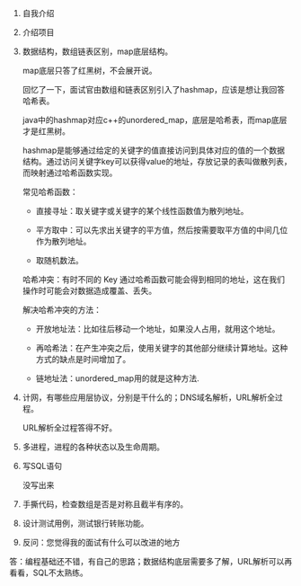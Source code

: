 1. 自我介绍

2. 介绍项目

3. 数据结构，数组链表区别，map底层结构。
   
   map底层只答了红黑树，不会展开说。
   
   回忆了一下，面试官由数组和链表区别引入了hashmap，应该是想让我回答哈希表。
   
   java中的hashmap对应c++的unordered_map，底层是哈希表，而map底层才是红黑树。
   
   hashmap是能够通过给定的关键字的值直接访问到具体对应的值的一个数据结构。通过访问关键字key可以获得value的地址，存放记录的表叫做散列表，而映射通过哈希函数实现。
   
   常见哈希函数：
   
   + 直接寻址：取关键字或关键字的某个线性函数值为散列地址。
   
   + 平方取中：可以先求出关键字的平方值，然后按需要取平方值的中间几位作为散列地址。
   
   + 取随机数法。
   
   哈希冲突：有时不同的 Key 通过哈希函数可能会得到相同的地址，这在我们操作时可能会对数据造成覆盖、丢失。
   
   解决哈希冲突的方法：
   
   + 开放地址法：比如往后移动一个地址，如果没人占用，就用这个地址。
   
   + 再哈希法：在产生冲突之后，使用关键字的其他部分继续计算地址。这种方式的缺点是时间增加了。
   
   + 链地址法：unordered_map用的就是这种方法.

4. 计网，有哪些应用层协议，分别是干什么的；DNS域名解析，URL解析全过程。
   
   URL解析全过程答得不好。

5. 多进程，进程的各种状态以及生命周期。

6. 写SQL语句
   
   没写出来

7. 手撕代码，检查数组是否是对称且截半有序的。

8. 设计测试用例，测试银行转账功能。

9. 反问：您觉得我的面试有什么可以改进的地方

答：编程基础还不错，有自己的思路；数据结构底层需要多了解，URL解析可以再看看，SQL不太熟练。
